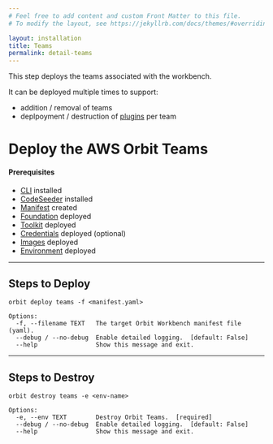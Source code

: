 ```yaml
---
# Feel free to add content and custom Front Matter to this file.
# To modify the layout, see https://jekyllrb.com/docs/themes/#overriding-theme-defaults

layout: installation
title: Teams
permalink: detail-teams
---
```

This step deploys the teams associated with the workbench.

It can be deployed multiple times to support:
- addition / removal of teams
- deplpoyment / destruction of [plugins](plugin-library) per team
# Deploy the AWS Orbit Teams
#### Prerequisites
- [CLI](detail-cli) installed
- [CodeSeeder](detail-codeseeder) installed
- [Manifest](detail-manifest) created
- [Foundation](detail-foundation) deployed
- [Toolkit](detail-toolkit) deployed
- [Credentials](detail-credentials) deployed (optional)
- [Images](detail-images) deployed
- [Environment](detail-environment) deployed

----
## **Steps to Deploy**
```
orbit deploy teams -f <manifest.yaml>
```
```
Options:
  -f, --filename TEXT   The target Orbit Workbench manifest file (yaml).
  --debug / --no-debug  Enable detailed logging.  [default: False]
  --help                Show this message and exit.
```

----
## **Steps to Destroy**
```
orbit destroy teams -e <env-name>
```
```
Options:
  -e, --env TEXT        Destroy Orbit Teams.  [required]
  --debug / --no-debug  Enable detailed logging.  [default: False]
  --help                Show this message and exit.
``` 